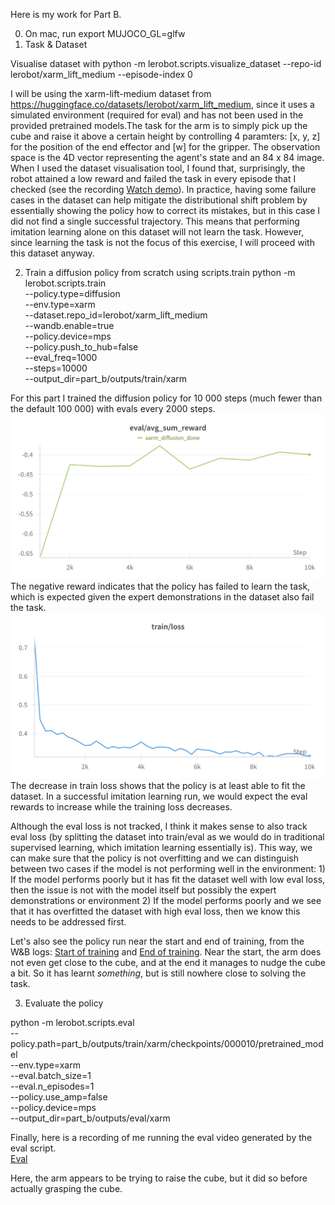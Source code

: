 Here is my work for Part B.

0. On mac, run export MUJOCO_GL=glfw 
1. Task & Dataset 

Visualise dataset with
python -m lerobot.scripts.visualize_dataset     --repo-id lerobot/xarm_lift_medium     --episode-index 0

I will be using the xarm-lift-medium dataset from https://huggingface.co/datasets/lerobot/xarm_lift_medium, 
since it uses a simulated environment (required for eval) and has not been used in 
the provided pretrained models.The task for the arm is to simply pick up the cube and raise
it above a certain height by controlling 4 paramters: [x, y, z] for the position of the 
end effector and [w] for the gripper. The observation space is the 4D vector representing the agent's state 
and an 84 x 84 image. When I used the dataset visualisation tool, I found that, 
surprisingly, the robot attained a low reward and failed the task in every episode that I checked
(see the recording [Watch demo](dataset_viz.mp4)). In practice, having some failure cases in the dataset can help
mitigate the distributional shift problem by essentially showing the policy how to correct
its mistakes, but in this case I did not find a single successful trajectory. This means that performing imitation learning alone on this dataset 
will not learn the task. However, since learning the task is not the focus of this exercise, I will proceed
with this dataset anyway.

2. Train a diffusion policy from scratch using scripts.train
python -m lerobot.scripts.train \
    --policy.type=diffusion \
    --env.type=xarm \
    --dataset.repo_id=lerobot/xarm_lift_medium \
    --wandb.enable=true \
    --policy.device=mps \
    --policy.push_to_hub=false \
    --eval_freq=1000 \
    --steps=10000 \
    --output_dir=part_b/outputs/train/xarm

For this part I trained the diffusion policy for 10 000 steps (much fewer than
the default 100 000) with evals every 2000 steps. 
![Alt text](WB_1.png)
The negative reward indicates that the policy has failed to learn the task, 
which is expected given
the expert demonstrations in the dataset also fail the task. 
![Alt text](WB_2.png)
The decrease in train loss shows that the policy is at least able to fit the dataset.
In a successful imitation learning run, we would expect the eval rewards to 
increase while the training loss decreases.

Although the eval loss is not tracked, I think it makes sense to also
track eval loss  (by splitting the dataset into
train/eval as we would do
in traditional supervised learning, which imitation learning essentially is). 
This way, we can make sure that the policy is not overfitting and we can 
distinguish between two cases if the model is not performing well in the environment: 1) If 
the model performs poorly but it has fit the 
dataset well with low eval loss, then the issue is not with the model itself
but possibly the expert demonstrations or environment 2) If the model performs poorly 
and we see that it has overfitted the dataset
with high eval loss, then we know this needs to be addressed first.

Let's also see the policy run near the start and end of training, from the W&B 
logs:
[Start of training](start_eval.mp4) and
[End of training](end_eval.mp4).
Near the start, the arm does not even get close to the cube, and at the end 
it manages to nudge the cube a bit. So it has learnt _something_, but is still 
nowhere close to solving the task.

3. Evaluate the policy

python -m lerobot.scripts.eval \
    --policy.path=part_b/outputs/train/xarm/checkpoints/000010/pretrained_model \
    --env.type=xarm \
    --eval.batch_size=1 \
    --eval.n_episodes=1 \
    --policy.use_amp=false \
    --policy.device=mps \
    --output_dir=part_b/outputs/eval/xarm

Finally, here is a recording of me running the eval video generated by the eval script. \
[Eval](eval.mp4)

Here, the arm appears to be trying to raise the cube, but it did so before 
actually grasping the cube. 
